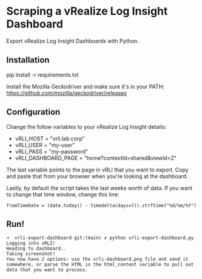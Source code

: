 
# Scraping a vRealize Log Insight Dashboard

Export vRealize Log Insight Dashboards with Python.

## Installation

pip install -r requirements.txt

Install the Mozilla Geckodriver and make sure it's in your PATH: https://github.com/mozilla/geckodriver/releases

## Configuration

Change the follow variables to your vRealize Log Insight details:

* vRLI_HOST = "vrli.lab.corp"
* vRLI_USER = "my-user"
* vRLI_PASS = "my-password"
* vRLI_DASHBOARD_PAGE = "home?contextId=shared&viewId=2"

The last variable points to the page in vRLI that you want to export. Copy and paste that from your browser when you're looking at the dashboard.

Lastly, by default the script takes the last weeks worth of data. If you want to change that time window, change this line:

`fromTimeDate = (date.today() - timedelta(days=7)).strftime("%d/%m/%Y")`

## Run!

```
➜  vrli-export-dashboard git:(main) ✗ python vrli-export-dashboard.py
Logging into vRLI!
Heading to dashboard..
Taking screenshot!
You now have 2 options: use the vrli-dashboard.png file and send it somewhere, or parse the HTML in the html_content variable to pull out data that you want to process.
```